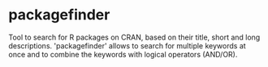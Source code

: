 # packagefinder

Tool to search for R packages on CRAN, based on their title, short and long descriptions. 'packagefinder' allows to search for multiple keywords at once and to combine the keywords with logical operators (AND/OR).
